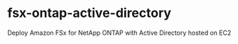 # fsx-ontap-active-directory
Deploy Amazon FSx for NetApp ONTAP with Active Directory hosted on EC2

